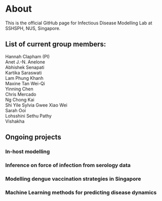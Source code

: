 # About
This is the official GitHub page for Infectious Disease Modelling Lab at SSHSPH, NUS, Singapore.
## List of current group members:
Hannah Clapham (PI)\
Anet J.-N. Anelone \
Abhishek Senapati\
Kartika Saraswati\
Lam Phung Khanh\
Maxine Tan Wei-Qi\
Yinning Chen\
Chris Mercado\
Ng Chong Kai\
Shi Yile
Sylvia Gwee Xiao Wei\
Sarah Ooi\
Lohsshini Sethu Pathy\
Vishakha

## Ongoing projects
### In-host modelling
### Inference on force of infection from serology data
### Modelling dengue vaccination strategies in Singapore
### Machine Learning methods for predicting disease dynamics


